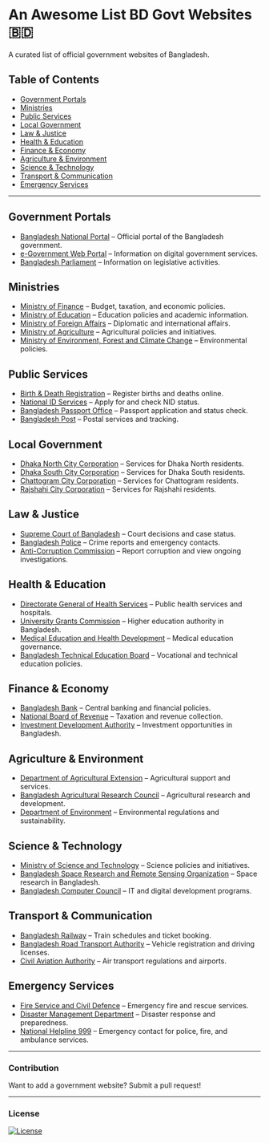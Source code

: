 # An Awesome List BD Govt Websites 🇧🇩  

A curated list of official government websites of Bangladesh.  

## Table of Contents  
- [Government Portals](#government-portals)  
- [Ministries](#ministries)  
- [Public Services](#public-services)  
- [Local Government](#local-government)  
- [Law & Justice](#law--justice)  
- [Health & Education](#health--education)  
- [Finance & Economy](#finance--economy)  
- [Agriculture & Environment](#agriculture--environment)  
- [Science & Technology](#science--technology)  
- [Transport & Communication](#transport--communication)  
- [Emergency Services](#emergency-services)  

---

## Government Portals  
- [Bangladesh National Portal](https://bangladesh.gov.bd) – Official portal of the Bangladesh government.  
- [e-Government Web Portal](https://egov.bd) – Information on digital government services.  
- [Bangladesh Parliament](https://www.parliament.gov.bd) – Information on legislative activities.  

## Ministries  
- [Ministry of Finance](https://mof.gov.bd) – Budget, taxation, and economic policies.  
- [Ministry of Education](https://moedu.gov.bd) – Education policies and academic information.  
- [Ministry of Foreign Affairs](https://mofa.gov.bd) – Diplomatic and international affairs.  
- [Ministry of Agriculture](https://moa.gov.bd) – Agricultural policies and initiatives.  
- [Ministry of Environment, Forest and Climate Change](https://moefcc.gov.bd) – Environmental policies.  

## Public Services  
- [Birth & Death Registration](https://bdris.gov.bd) – Register births and deaths online.  
- [National ID Services](https://services.nidw.gov.bd) – Apply for and check NID status.  
- [Bangladesh Passport Office](https://www.passport.gov.bd) – Passport application and status check.  
- [Bangladesh Post](https://www.bdpost.gov.bd) – Postal services and tracking.  

## Local Government  
- [Dhaka North City Corporation](https://dncc.gov.bd) – Services for Dhaka North residents.  
- [Dhaka South City Corporation](https://dscc.gov.bd) – Services for Dhaka South residents.  
- [Chattogram City Corporation](https://ccc.gov.bd) – Services for Chattogram residents.  
- [Rajshahi City Corporation](https://www.rajshahicity.gov.bd) – Services for Rajshahi residents.  

## Law & Justice  
- [Supreme Court of Bangladesh](https://supremecourt.gov.bd) – Court decisions and case status.  
- [Bangladesh Police](https://www.police.gov.bd) – Crime reports and emergency contacts.  
- [Anti-Corruption Commission](https://acc.org.bd) – Report corruption and view ongoing investigations.  

## Health & Education  
- [Directorate General of Health Services](https://www.dghs.gov.bd) – Public health services and hospitals.  
- [University Grants Commission](https://www.ugc.gov.bd) – Higher education authority in Bangladesh.  
- [Medical Education and Health Development](https://dgme.gov.bd) – Medical education governance.  
- [Bangladesh Technical Education Board](https://bteb.gov.bd) – Vocational and technical education policies.  

## Finance & Economy  
- [Bangladesh Bank](https://www.bb.org.bd) – Central banking and financial policies.  
- [National Board of Revenue](https://nbr.gov.bd) – Taxation and revenue collection.  
- [Investment Development Authority](https://bida.gov.bd) – Investment opportunities in Bangladesh.  

## Agriculture & Environment  
- [Department of Agricultural Extension](https://dae.gov.bd) – Agricultural support and services.  
- [Bangladesh Agricultural Research Council](https://barc.gov.bd) – Agricultural research and development.  
- [Department of Environment](https://doe.gov.bd) – Environmental regulations and sustainability.  

## Science & Technology  
- [Ministry of Science and Technology](https://most.gov.bd) – Science policies and initiatives.  
- [Bangladesh Space Research and Remote Sensing Organization](https://sparrso.gov.bd) – Space research in Bangladesh.  
- [Bangladesh Computer Council](https://bcc.gov.bd) – IT and digital development programs.  

## Transport & Communication  
- [Bangladesh Railway](https://railway.gov.bd) – Train schedules and ticket booking.  
- [Bangladesh Road Transport Authority](https://brta.gov.bd) – Vehicle registration and driving licenses.  
- [Civil Aviation Authority](https://caab.gov.bd) – Air transport regulations and airports.  

## Emergency Services  
- [Fire Service and Civil Defence](https://fireservice.gov.bd) – Emergency fire and rescue services.  
- [Disaster Management Department](https://ddm.gov.bd) – Disaster response and preparedness.  
- [National Helpline 999](https://999.gov.bd) – Emergency contact for police, fire, and ambulance services.  

---

### Contribution  
Want to add a government website? Submit a pull request!  

---

### License  
[![License](https://img.shields.io/badge/license-MIT-blue.svg)](LICENSE) 
